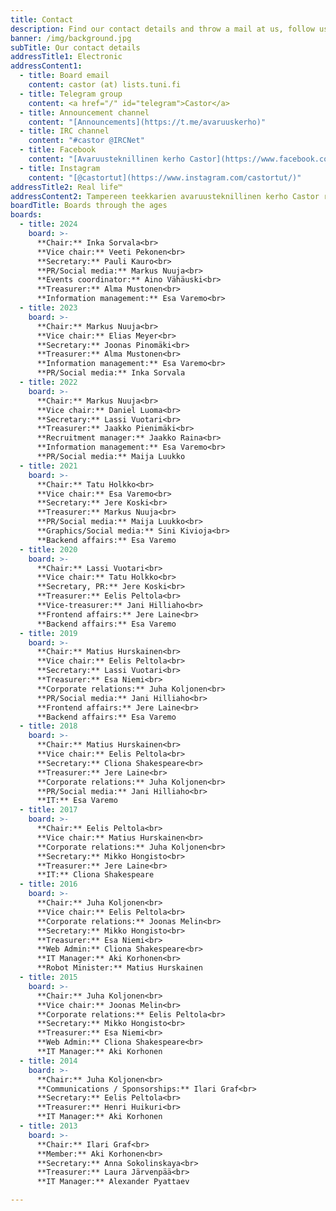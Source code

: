 ```yaml
---
title: Contact
description: Find our contact details and throw a mail at us, follow us, chat with us...
banner: /img/background.jpg
subTitle: Our contact details
addressTitle1: Electronic
addressContent1:
  - title: Board email
    content: castor (at) lists.tuni.fi
  - title: Telegram group
    content: <a href="/" id="telegram">Castor</a>
  - title: Announcement channel
    content: "[Announcements](https://t.me/avaruuskerho)"
  - title: IRC channel
    content: "#castor @IRCNet"
  - title: Facebook
    content: "[Avaruusteknillinen kerho Castor](https://www.facebook.com/Avaruusteknillinen-kerho-Castor-786398574729221/)"
  - title: Instagram
    content: "[@castortut](https://www.instagram.com/castortut/)"
addressTitle2: Real life™
addressContent2: Tampereen teekkarien avaruusteknillinen kerho Castor ry<br>Tampereen teknillinen yliopisto<br>Korkeakoulunkatu 3<br>33720 Tampere
boardTitle: Boards through the ages
boards:
  - title: 2024
    board: >-
      **Chair:** Inka Sorvala<br>
      **Vice chair:** Veeti Pekonen<br>
      **Secretary:** Pauli Kauro<br>
      **PR/Social media:** Markus Nuuja<br>
      **Events coordinator:** Aino Vähäuski<br>
      **Treasurer:** Alma Mustonen<br>
      **Information management:** Esa Varemo<br>
  - title: 2023
    board: >-
      **Chair:** Markus Nuuja<br>
      **Vice chair:** Elias Meyer<br>
      **Secretary:** Joonas Pinomäki<br>
      **Treasurer:** Alma Mustonen<br>
      **Information management:** Esa Varemo<br>
      **PR/Social media:** Inka Sorvala
  - title: 2022
    board: >-
      **Chair:** Markus Nuuja<br>
      **Vice chair:** Daniel Luoma<br>
      **Secretary:** Lassi Vuotari<br>
      **Treasurer:** Jaakko Pienimäki<br>
      **Recruitment manager:** Jaakko Raina<br>
      **Information management:** Esa Varemo<br>
      **PR/Social media:** Maija Luukko
  - title: 2021
    board: >-
      **Chair:** Tatu Holkko<br>
      **Vice chair:** Esa Varemo<br>
      **Secretary:** Jere Koski<br>
      **Treasurer:** Markus Nuuja<br>
      **PR/Social media:** Maija Luukko<br>
      **Graphics/Social media:** Sini Kivioja<br>
      **Backend affairs:** Esa Varemo
  - title: 2020
    board: >-
      **Chair:** Lassi Vuotari<br>
      **Vice chair:** Tatu Holkko<br>
      **Secretary, PR:** Jere Koski<br>
      **Treasurer:** Eelis Peltola<br>
      **Vice-treasurer:** Jani Hilliaho<br>
      **Frontend affairs:** Jere Laine<br>
      **Backend affairs:** Esa Varemo
  - title: 2019
    board: >-
      **Chair:** Matius Hurskainen<br>
      **Vice chair:** Eelis Peltola<br>
      **Secretary:** Lassi Vuotari<br>
      **Treasurer:** Esa Niemi<br>
      **Corporate relations:** Juha Koljonen<br>
      **PR/Social media:** Jani Hilliaho<br>
      **Frontend affairs:** Jere Laine<br>
      **Backend affairs:** Esa Varemo
  - title: 2018
    board: >-
      **Chair:** Matius Hurskainen<br>
      **Vice chair:** Eelis Peltola<br>
      **Secretary:** Cliona Shakespeare<br>
      **Treasurer:** Jere Laine<br>
      **Corporate relations:** Juha Koljonen<br>
      **PR/Social media:** Jani Hilliaho<br>
      **IT:** Esa Varemo
  - title: 2017
    board: >-
      **Chair:** Eelis Peltola<br>
      **Vice chair:** Matius Hurskainen<br>
      **Corporate relations:** Juha Koljonen<br>
      **Secretary:** Mikko Hongisto<br>
      **Treasurer:** Jere Laine<br>
      **IT:** Cliona Shakespeare
  - title: 2016
    board: >-
      **Chair:** Juha Koljonen<br>
      **Vice chair:** Eelis Peltola<br>
      **Corporate relations:** Joonas Melin<br>
      **Secretary:** Mikko Hongisto<br>
      **Treasurer:** Esa Niemi<br>
      **Web Admin:** Cliona Shakespeare<br>
      **IT Manager:** Aki Korhonen<br>
      **Robot Minister:** Matius Hurskainen
  - title: 2015
    board: >-
      **Chair:** Juha Koljonen<br>
      **Vice chair:** Joonas Melin<br>
      **Corporate relations:** Eelis Peltola<br>
      **Secretary:** Mikko Hongisto<br>
      **Treasurer:** Esa Niemi<br>
      **Web Admin:** Cliona Shakespeare<br>
      **IT Manager:** Aki Korhonen
  - title: 2014
    board: >-
      **Chair:** Juha Koljonen<br>
      **Communications / Sponsorships:** Ilari Graf<br>
      **Secretary:** Eelis Peltola<br>
      **Treasurer:** Henri Huikuri<br>
      **IT Manager:** Aki Korhonen
  - title: 2013
    board: >-
      **Chair:** Ilari Graf<br>
      **Member:** Aki Korhonen<br>
      **Secretary:** Anna Sokolinskaya<br>
      **Treasurer:** Laura Järvenpää<br>
      **IT Manager:** Alexander Pyattaev

---
```

